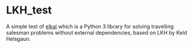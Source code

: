 # LKH_test

A simple test of [elkai](https://github.com/fikisipi/elkai) which is a Python 3 library for solving travelling salesman problems without external dependencies, based on LKH by Keld Helsgaun.
